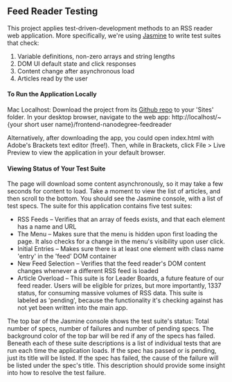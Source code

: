 ## Feed Reader Testing
This project applies test-driven-development methods to an RSS reader web application. More specifically, we're using [Jasmine](http://jasmine.github.io/) to write test suites that check:

1. Variable definitions, non-zero arrays and string lengths
2. DOM UI default state and click responses
3. Content change after asynchronous load
4. Articles read by the user

#### To Run the Application Locally
Mac Localhost: Download the project from its [Github repo](https://github.com/computershawn/frontend-nanodegree-feedreader.git) to your 'Sites' folder. In your desktop browser, navigate to the web app: http://localhost/~{your short user name}/frontend-nanodegree-feedreader

Alternatively, after downloading the app, you could open index.html with Adobe's Brackets text editor (free!). Then, while in Brackets, click File > Live Preview to view the application in your default browser.

#### Viewing Status of Your Test Suite
The page will download some content asynchronously, so it may take a few seconds for content to load. Take a moment to view the list of articles, and then scroll to the bottom. You should see the Jasmine console, with a list of test specs. The suite for this application contains five test suites:
* RSS Feeds – Verifies that an array of feeds exists, and that each element has a name and URL
* The Menu – Makes sure that the menu is hidden upon first loading the page. It also checks for a change in the menu's visibility upon user click.
* Initial Entries – Makes sure there is at least one element with class name 'entry' in the 'feed' DOM container
* New Feed Selection – Verifies that the feed reader's DOM content changes whenever a different RSS feed is loaded
* Article Overload – This suite is for Leader Boards, a future feature of our feed reader. Users will be eligible for prizes, but more importantly, 1337 status, for consuming massive volumes of RSS data. This suite is labeled as 'pending', because the functionality it's checking against has not yet been written into the main app. 

The top bar of the Jasmine console shows the test suite's status: Total number of specs, number of failures and number of pending specs. The background color of the top bar will be red if any of the specs has failed. Beneath each of these suite descriptions is a list of individual tests that are run each time the application loads. If the spec has passed or is pending, just its title will be listed. If the spec has failed, the cause of the failure will be listed under the spec's title. This description should provide some insight into how to resolve the test failure.